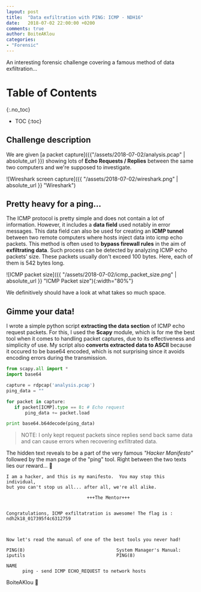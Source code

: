 ```yaml
---
layout: post
title:  "Data exfiltration with PING: ICMP - NDH16"
date:   2018-07-02 22:00:00 +0200
comments: true
author: BoiteAKlou
categories:
- "Forensic"
---
```


An interesting forensic challenge covering a famous method of data exfiltration...
 <!--excerpt-->

# Table of Contents
{:.no_toc}

* TOC
{:toc}

## Challenge description

We are given [a packet capture]({{"/assets/2018-07-02/analysis.pcap" | absolute_url }}) showing lots of **Echo Requests / Replies** between the same two computers and we're supposed to investigate.

![Wireshark screen capture]({{ "/assets/2018-07-02/wireshark.png" | absolute_url }} "Wireshark")

## Pretty heavy for a ping...

The ICMP protocol is pretty simple and does not contain a lot of information. However, it includes a **data field** used notably in error messages. This data field can also be used for creating an **ICMP tunnel** between two remote computers where hosts inject data into icmp echo packets. This method is often used to **bypass firewall rules** in the aim of **exfiltrating data**.
Such process can be detected by analyzing ICMP echo packets' size. These packets usually don't exceed 100 bytes. Here, each of them is 542 bytes long.

![ICMP packet size]({{ "/assets/2018-07-02/icmp_packet_size.png" | absolute_url }} "ICMP Packet size"){:width="80%"}

We definitively should have a look at what takes so much space.

## Gimme your data!

I wrote a simple python script **extracting the data section** of ICMP echo request packets. For this, I used the **Scapy** module, which is for me the best tool when it comes to handling packet captures, due to its effectiveness and simplicity of use. My script also **converts extracted data to ASCII** because it occured to be base64 encoded, which is not surprising since it avoids encoding errors during the transmission.

```python
from scapy.all import *
import base64

capture = rdpcap('analysis.pcap')
ping_data = ""

for packet in capture:
   if packet[ICMP].type == 8: # Echo request
       ping_data += packet.load

print base64.b64decode(ping_data)
```
>NOTE: I only kept request packets since replies send back same data and can cause errors when recovering exfiltrated data.

The hidden text reveals to be a part of the very famous *"Hacker Manifesto"* followed by the man page of the "ping" tool.
Right between the two texts lies our reward... :triangular_flag_on_post:

```
I am a hacker, and this is my manifesto.  You may stop this individual,
but you can't stop us all... after all, we're all alike.

                              +++The Mentor+++


Congratulations, ICMP exfiltatration is awesome! The flag is : ndh2k18_017395f4c6312759



Now let's read the manual of one of the best tools you never had!

PING(8)                                  System Manager's Manual: iputils                                  PING(8)

NAME
      ping - send ICMP ECHO_REQUEST to network hosts
```


BoiteAKlou :hammer:
